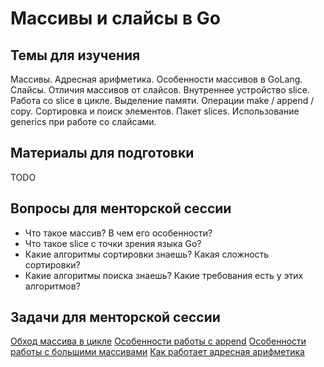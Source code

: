 # Массивы и слайсы в Go

## Темы для изучения
Массивы. Адресная арифметика. Особенности массивов в GoLang. 
Слайсы. Отличия массивов от слайсов.
Внутреннее устройство slice. Работа со slice в цикле.
Выделение памяти. Операции make / append / copy.
Сортировка и поиск элементов. Пакет slices. 
Использование generics при работе со слайсами.

## Материалы для подготовки
TODO

## Вопросы для менторской сессии
* Что такое массив? В чем его особенности?
* Что такое slice с точки зрения языка Go?
* Какие алгоритмы сортировки знаешь? Какая сложность сортировки?
* Какие алгоритмы поиска знаешь? Какие требования есть у этих алгоритмов?

## Задачи для менторской сессии
[Обход массива в цикле](../../examples/02-array-and-slices/01/main.go)
[Особенности работы с append](../../examples/02-array-and-slices/02/main.go)
[Особенности работы с большими массивами](../../examples/02-array-and-slices/03/main.go)
[Как работает адресная арифметика](../../examples/02-array-and-slices/04/main.go)
